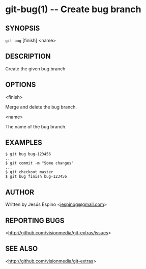 git-bug(1) -- Create bug branch
===============================

## SYNOPSIS

`git-bug` [finish] &lt;name&gt;

## DESCRIPTION

  Create the given bug branch

## OPTIONS

  &lt;finish&gt;

  Merge and delete the bug branch.

  &lt;name&gt;

  The name of the bug branch.

## EXAMPLES

    $ git bug bug-123456
    ...
    $ git commit -m "Some changes"
    ...
    $ git checkout master
    $ git bug finish bug-123456

## AUTHOR

Written by Jesús Espino &lt;<jespinog@gmail.com>&gt;

## REPORTING BUGS

&lt;<http://github.com/visionmedia/git-extras/issues>&gt;

## SEE ALSO

&lt;<http://github.com/visionmedia/git-extras>&gt;
